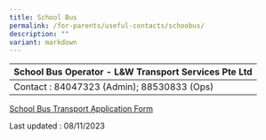 ```yaml
---
title: School Bus
permalink: /for-parents/useful-contacts/schoobus/
description: ""
variant: markdown
---
```

| School Bus Operator - L&amp;W Transport Services Pte Ltd |
|---|
| Contact : 84047323 (Admin); 88530833 (Ops) |

[School Bus Transport Application Form](/files/sbps%20form%202024.pdf)

  
Last updated : 08/11/2023